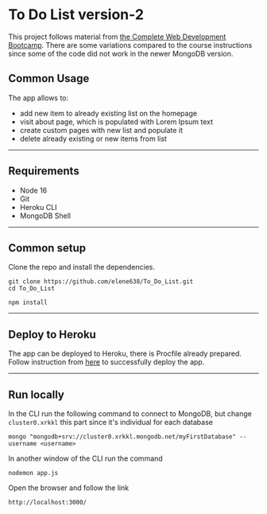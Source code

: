 # To Do List version-2

This project follows material from [the Complete Web Development Bootcamp](https://www.udemy.com/course/the-complete-web-development-bootcamp). There are some variations compared to the course instructions since some of the code did not work in the newer MongoDB version.

## Common Usage
The app allows to:
- add new item to already existing list on the homepage
- visit about page, which is populated with Lorem Ipsum text
- create custom pages with new list and populate it
- delete already existing or new items from list

---
## Requirements
- Node 16
- Git
- Heroku CLI
- MongoDB Shell
---
## Common setup
Clone the repo and install the dependencies.
``` 
git clone https://github.com/elene638/To_Do_List.git
cd To_Do_List
```
``` 
npm install
``` 

---

## Deploy to Heroku

The app can be deployed to Heroku, there is Procfile already prepared. Follow instruction from [here](https://devcenter.heroku.com/articles/getting-started-with-nodejs) to successfully deploy the app.

---

## Run locally

In the CLI run the following command to connect to MongoDB, but change `cluster0.xrkkl` this part since it's individual for each database
```
mongo "mongodb+srv://cluster0.xrkkl.mongodb.net/myFirstDatabase" --username <username>
```
In another window of the CLI run the command 
```
nodemon app.js
```
Open the browser and follow the link 
```
http://localhost:3000/
```
